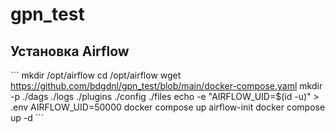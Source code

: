 # gpn_test

## Установка Airflow
\```
mkdir /opt/airflow
cd /opt/airflow
wget https://github.com/bdgdnl/gpn_test/blob/main/docker-compose.yaml
mkdir -p ./dags ./logs ./plugins ./config ./files
echo -e "AIRFLOW_UID=$(id -u)" > .env
AIRFLOW_UID=50000
docker compose up airflow-init
docker compose up -d
\```
